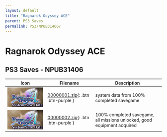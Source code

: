 ```yaml
---
layout: default
title: "Ragnarok Odyssey ACE"
parent: PS3 Saves
permalink: PS3/NPUB31406/
---
```

# Ragnarok Odyssey ACE

## PS3 Saves - NPUB31406

| Icon | Filename | Description |
|------|----------|-------------|
| ![Ragnarok Odyssey ACE](ICON0.PNG) | [00000001.zip](00000001.zip){: .btn .btn-purple } | system data from 100% completed savegame |
| ![Ragnarok Odyssey ACE](ICON0.PNG) | [00000002.zip](00000002.zip){: .btn .btn-purple } | 100% completed savegame, all missions unlocked, good equipment adquired |
